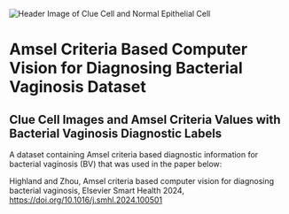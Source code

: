                            
![Header Image of Clue Cell and Normal Epithelial Cell](https://github.com/dehighland/BV_Diagnostics/blob/c2f6f97c897e4434a357e9a65258337b32d2bfd3/IMAGES/DataCrop.png)
 
# Amsel Criteria Based Computer Vision for Diagnosing Bacterial Vaginosis Dataset
## Clue Cell Images and Amsel Criteria Values with Bacterial Vaginosis Diagnostic Labels

A dataset containing Amsel criteria based diagnostic information for bacterial vaginosis (BV) that was used in the paper below:

Highland and Zhou, Amsel criteria based computer vision for diagnosing bacterial vaginosis, Elsevier Smart Health 2024, https://doi.org/10.1016/j.smhl.2024.100501 
